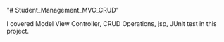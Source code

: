 "# Student_Management_MVC_CRUD" 


I covered Model View Controller, CRUD Operations, jsp, JUnit test in this project. 
